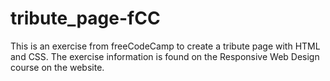 # tribute_page-fCC
This is an exercise from freeCodeCamp to create a tribute page with HTML and CSS. The exercise information is found on the Responsive Web Design course on the website.
